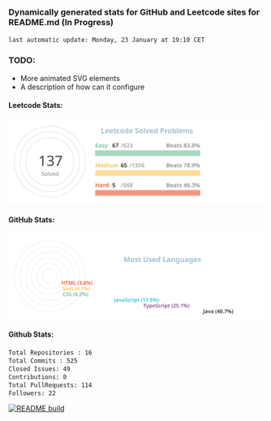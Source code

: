 ### Dynamically generated stats for GitHub and Leetcode sites for README.md (In Progress)
	last automatic update: Monday, 23 January at 19:10 CET
### TODO:
- More animated SVG elements
- A description of how can it configure

#### Leetcode Stats:

![chart-bar](/assets/leetcode-total-info-circle.svg)

#### GitHub Stats:

![chart-bar](/assets/github-languages-sledge.svg)

#### Github Stats:
	Total Repositories : 16
	Total Commits : 525
	Closed Issues: 49
	Contributions: 0
	Total PullRequests: 114
	Followers: 22

[![README build](https://github.com/meugenom/github-leetcode-stats/actions/workflows/main.yml/badge.svg)](https://github.com/meugenom/github-leetcode-stats/actions/workflows/main.yml)